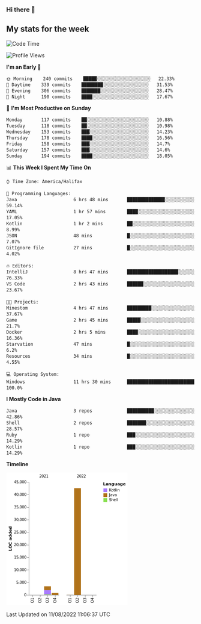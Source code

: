 ### Hi there 👋

## My stats for the week
<!--START_SECTION:waka-->
![Code Time](http://img.shields.io/badge/Code%20Time-370%20hrs%205%20mins-blue)

![Profile Views](http://img.shields.io/badge/Profile%20Views-0-blue)

**I'm an Early 🐤** 

```text
🌞 Morning    240 commits    █████░░░░░░░░░░░░░░░░░░░░   22.33% 
🌆 Daytime    339 commits    ████████░░░░░░░░░░░░░░░░░   31.53% 
🌃 Evening    306 commits    ███████░░░░░░░░░░░░░░░░░░   28.47% 
🌙 Night      190 commits    ████░░░░░░░░░░░░░░░░░░░░░   17.67%

```
📅 **I'm Most Productive on Sunday** 

```text
Monday       117 commits    ██░░░░░░░░░░░░░░░░░░░░░░░   10.88% 
Tuesday      118 commits    ██░░░░░░░░░░░░░░░░░░░░░░░   10.98% 
Wednesday    153 commits    ███░░░░░░░░░░░░░░░░░░░░░░   14.23% 
Thursday     178 commits    ████░░░░░░░░░░░░░░░░░░░░░   16.56% 
Friday       158 commits    ███░░░░░░░░░░░░░░░░░░░░░░   14.7% 
Saturday     157 commits    ███░░░░░░░░░░░░░░░░░░░░░░   14.6% 
Sunday       194 commits    ████░░░░░░░░░░░░░░░░░░░░░   18.05%

```


📊 **This Week I Spent My Time On** 

```text
⌚︎ Time Zone: America/Halifax

💬 Programming Languages: 
Java                     6 hrs 48 mins       ██████████████░░░░░░░░░░░   59.14% 
YAML                     1 hr 57 mins        ████░░░░░░░░░░░░░░░░░░░░░   17.05% 
Kotlin                   1 hr 2 mins         ██░░░░░░░░░░░░░░░░░░░░░░░   8.99% 
JSON                     48 mins             █░░░░░░░░░░░░░░░░░░░░░░░░   7.07% 
GitIgnore file           27 mins             █░░░░░░░░░░░░░░░░░░░░░░░░   4.02%

🔥 Editors: 
IntelliJ                 8 hrs 47 mins       ███████████████████░░░░░░   76.33% 
VS Code                  2 hrs 43 mins       ██████░░░░░░░░░░░░░░░░░░░   23.67%

🐱‍💻 Projects: 
Minestom                 4 hrs 47 mins       █████████░░░░░░░░░░░░░░░░   37.67% 
Game                     2 hrs 45 mins       █████░░░░░░░░░░░░░░░░░░░░   21.7% 
Docker                   2 hrs 5 mins        ████░░░░░░░░░░░░░░░░░░░░░   16.36% 
Starvation               47 mins             █░░░░░░░░░░░░░░░░░░░░░░░░   6.2% 
Resources                34 mins             █░░░░░░░░░░░░░░░░░░░░░░░░   4.55%

💻 Operating System: 
Windows                  11 hrs 30 mins      █████████████████████████   100.0%

```

**I Mostly Code in Java** 

```text
Java                     3 repos             ██████████░░░░░░░░░░░░░░░   42.86% 
Shell                    2 repos             ███████░░░░░░░░░░░░░░░░░░   28.57% 
Ruby                     1 repo              ███░░░░░░░░░░░░░░░░░░░░░░   14.29% 
Kotlin                   1 repo              ███░░░░░░░░░░░░░░░░░░░░░░   14.29%

```


**Timeline**

![Chart not found](https://raw.githubusercontent.com/lyndseyy/lyndseyy/main/charts/bar_graph.png) 


 Last Updated on 11/08/2022 11:06:37 UTC
<!--END_SECTION:waka-->